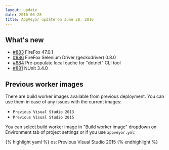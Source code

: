 ```yaml
---
layout: update
date: 2016-06-28
title: AppVeyor update on June 28, 2016
---
```


## What's new

* [#883](https://github.com/appveyor/ci/issues/883) FireFox 47.0.1
* [#886](https://github.com/appveyor/ci/issues/886) FireFox Selenium Driver (geckodriver) 0.8.0
* [#884](https://github.com/appveyor/ci/issues/884) Pre-populate local cache for "dotnet" CLI tool
* [#881](https://github.com/appveyor/ci/issues/881) NUnit 3.4.0


## Previous worker images

There are build worker images available from previous deployment. You can use them in case of any issues with the current images:

- `Previous Visual Studio 2013`
- `Previous Visual Studio 2015`

You can select build worker image in "Build worker image" dropdown on Environment tab of project settings or if you use `appveyor.yml`:

{% highlight yaml %}
os: Previous Visual Studio 2015
{% endhighlight %}
